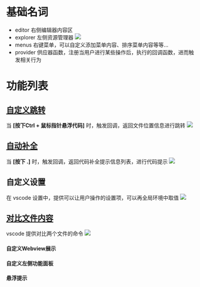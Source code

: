 # 基础名词
- editor 右侧编辑器内容区
- explorer 左侧资源管理器
![](https://rengar-1253859411.cos.ap-chengdu.myqcloud.com/img/20201118161456.png)
- menus 右键菜单，可以自定义添加菜单内容、排序菜单内容等等...
- provider 供应器函数，注册当用户进行某些操作后，执行的回调函数，进而触发相关行为

# 功能列表

## [自定义跳转](../src/wcn/openPath.js)

当 **[按下Ctrl + 鼠标指针悬浮代码]** 时，触发回调，返回文件位置信息进行跳转
![](https://rengar-1253859411.cos.ap-chengdu.myqcloud.com/img/20201113_113227.gif)

## [自动补全](../src/wcn/wekfCompletion.js)

当 **[按下 .]** 时，触发回调，返回代码补全提示信息列表，进行代码提示
![](https://rengar-1253859411.cos.ap-chengdu.myqcloud.com/img/20201113_112858.gif)

## 自定义设置

在 vscode 设置中，提供可以让用户操作的设置项，可以再全局环境中取值
![](https://rengar-1253859411.cos.ap-chengdu.myqcloud.com/img/20201118162739.png)

## [对比文件内容](../src/wcn/comparePage.js)

vscode 提供对比两个文件的命令
![](https://rengar-1253859411.cos.ap-chengdu.myqcloud.com/img/20201118162905.png)

#### 自定义Webview展示
#### 自定义左侧功能面板
#### 悬浮提示